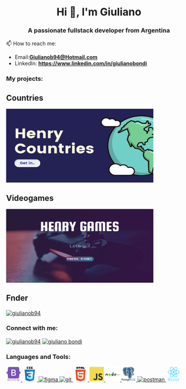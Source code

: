 <h1 align="center">Hi 👋, I'm Giuliano</h1>
<h3 align="center">A passionate fullstack developer from Argentina</h3>

 📫 How to reach me: 
- Email:**Giulianob94@Hotmail.com**
- LinkedIn: **https://www.linkedin.com/in/giulianobondi**

<h3 align="left">My projects:</h3>
<p align="left">
<h2 align="left">Countries</h2>
<a href="https://github.com/GiulianoB94/Countries" target="blank"><img align="center" src="https://raw.githubusercontent.com/GiulianoB94/GiulianoB94/main/P%C3%BArpura%20Rosa%20Azul%20Moderno%20Trabajar%20desde%20Casa%20Presentaci%C3%B3n.png" alt="giulianob94" height="200" width="400" /></a>
<h2 align="left">Videogames</h2>
 <a href="https://github.com/GiulianoB94/VideogamesPI" target="blank"><img align="center" src="https://raw.githubusercontent.com/GiulianoB94/GiulianoB94/main/Untitled.png" alt="giulianob94" height="200" width="400" /></a>
 
 <h2 align="left">Fnder</h2>
 <a href="https://finder-app-omega.vercel.app/" target="blank"><img align="center" src="https://media-exp2.licdn.com/dms/image/C4D2DAQH_-xrWx-S3zw/profile-treasury-image-shrink_800_800/0/1655957247227?e=1656594000&v=beta&t=2X8b-IOjOmC5E7tvi2xjrPwPTz2LIwDp61K0WcCc6LQ" alt="giulianob94" height="200" width="400" /></a>
</p>




<h3 align="left">Connect with me:</h3>
<p align="left">
<a href="https://linkedin.com/in/giulianob94" target="blank"><img align="center" src="https://raw.githubusercontent.com/rahuldkjain/github-profile-readme-generator/master/src/images/icons/Social/linked-in-alt.svg" alt="giulianob94" height="30" width="40" /></a>
<a href="https://fb.com/giuliano bondi" target="blank"><img align="center" src="https://raw.githubusercontent.com/rahuldkjain/github-profile-readme-generator/master/src/images/icons/Social/facebook.svg" alt="giuliano bondi" height="30" width="40" /></a>
</p>

<h3 align="left">Languages and Tools:</h3>
<p align="left"> <a href="https://getbootstrap.com" target="_blank" rel="noreferrer"> <img src="https://raw.githubusercontent.com/devicons/devicon/master/icons/bootstrap/bootstrap-plain-wordmark.svg" alt="bootstrap" width="40" height="40"/> </a> <a href="https://www.w3schools.com/css/" target="_blank" rel="noreferrer"> <img src="https://raw.githubusercontent.com/devicons/devicon/master/icons/css3/css3-original-wordmark.svg" alt="css3" width="40" height="40"/> </a> <a href="https://www.figma.com/" target="_blank" rel="noreferrer"> <img src="https://www.vectorlogo.zone/logos/figma/figma-icon.svg" alt="figma" width="40" height="40"/> </a> <a href="https://git-scm.com/" target="_blank" rel="noreferrer"> <img src="https://www.vectorlogo.zone/logos/git-scm/git-scm-icon.svg" alt="git" width="40" height="40"/> </a> <a href="https://www.w3.org/html/" target="_blank" rel="noreferrer"> <img src="https://raw.githubusercontent.com/devicons/devicon/master/icons/html5/html5-original-wordmark.svg" alt="html5" width="40" height="40"/> </a> <a href="https://developer.mozilla.org/en-US/docs/Web/JavaScript" target="_blank" rel="noreferrer"> <img src="https://raw.githubusercontent.com/devicons/devicon/master/icons/javascript/javascript-original.svg" alt="javascript" width="40" height="40"/> </a> <a href="https://nodejs.org" target="_blank" rel="noreferrer"> <img src="https://raw.githubusercontent.com/devicons/devicon/master/icons/nodejs/nodejs-original-wordmark.svg" alt="nodejs" width="40" height="40"/> </a> <a href="https://www.postgresql.org" target="_blank" rel="noreferrer"> <img src="https://raw.githubusercontent.com/devicons/devicon/master/icons/postgresql/postgresql-original-wordmark.svg" alt="postgresql" width="40" height="40"/> </a> <a href="https://postman.com" target="_blank" rel="noreferrer"> <img src="https://www.vectorlogo.zone/logos/getpostman/getpostman-icon.svg" alt="postman" width="40" height="40"/> </a> <a href="https://reactjs.org/" target="_blank" rel="noreferrer"> <img src="https://raw.githubusercontent.com/devicons/devicon/master/icons/react/react-original-wordmark.svg" alt="react" width="40" height="40"/> </a> </p>
